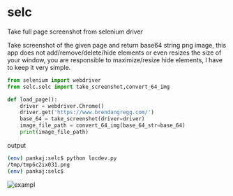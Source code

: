 # selc
Take full page screenshot from selenium driver

Take screenshot of the given page and  return base64 string png image, this app does not add/remove/delete/hide elements or even resizes the size of your window, you are responsible to maximize/resize hide elements, I have to keep it very simple.


```python
from selenium import webdriver
from selc.selc import take_screenshot,convert_64_img

def load_page():
    driver = webdriver.Chrome()
    driver.get('https://www.brendangregg.com/')
    base_64 = take_screenshot(driver=driver)
    image_file_path = convert_64_img(base_64_str=base_64) 
    print(image_file_path)
```
output
```sh
(env) pankaj:selc$ python locdev.py 
/tmp/tmp6c2ix031.png
(env) pankaj:selc$ 
```
![exampl](https://user-images.githubusercontent.com/7762961/212549239-452b0c34-d3ee-4350-8f6d-69f3c210939c.gif)

